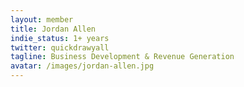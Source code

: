 ```yaml
---
layout: member
title: Jordan Allen
indie_status: 1+ years
twitter: quickdrawyall
tagline: Business Development & Revenue Generation
avatar: /images/jordan-allen.jpg
---
```

